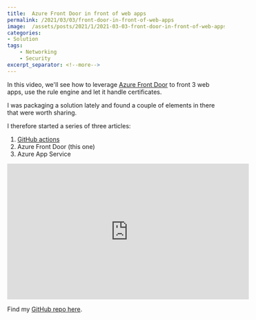 ```yaml
---
title:  Azure Front Door in front of web apps
permalink: /2021/03/03/front-door-in-front-of-web-apps
image:  /assets/posts/2021/1/2021-03-03-front-door-in-front-of-web-apps/afd.png
categories:
- Solution
tags:
    - Networking
    - Security
excerpt_separator: <!--more-->
---
```

In this video, we'll see how to leverage [Azure Front Door](https://docs.microsoft.com/en-us/azure/frontdoor/front-door-overview) to front 3 web apps, use the rule engine and let it handle certificates.

I was packaging a solution lately and found a couple of elements in there that were worth sharing.

I therefore started a series of three articles:

1. [GitHub actions](/2021/02/24/github-actions-on-a-real-application)
1. Azure Front Door (this one)
1. Azure App Service

<!--more-->

<iframe width="560" height="315" src="https://www.youtube.com/embed/xMi3TCwvdTQ" frameborder="0" allow="accelerometer; autoplay; clipboard-write; encrypted-media; gyroscope; picture-in-picture" allowfullscreen></iframe>

Find my [GitHub repo here](https://github.com/vplauzon/GramParser/).